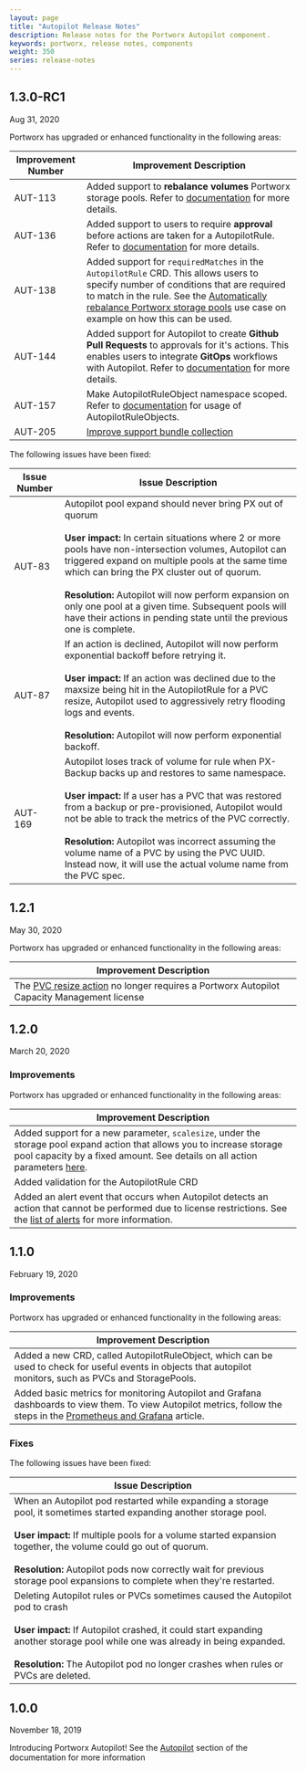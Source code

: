 ```yaml
---
layout: page
title: "Autopilot Release Notes"
description: Release notes for the Portworx Autopilot component.
keywords: portworx, release notes, components
weight: 350
series: release-notes
---
```


## 1.3.0-RC1

Aug 31, 2020

Portworx has upgraded or enhanced functionality in the following areas:

|**Improvement Number**|**Improvement Description**|
|----|----|
|AUT-113|Added support to **rebalance volumes** Portworx storage pools. Refer to [documentation](/portworx-install-with-kubernetes/autopilot/use-cases/rebalance-pool/) for more details.|
|AUT-136|Added support to users to require **approval** before actions are taken for a AutopilotRule. Refer to [documentation](/portworx-install-with-kubernetes/autopilot/how-to-use/approvals/) for more details.|
|AUT-138|Added support for `requiredMatches` in the `AutopilotRule` CRD. This allows users to specify number of conditions that are required to match in the rule. See the [Automatically rebalance Portworx storage pools](/portworx-install-with-kubernetes/autopilot/use-cases/rebalance-pool/) use case on example on how this can be used.|
|AUT-144|Added support for Autopilot to create **Github Pull Requests** to approvals for it's actions. This enables users to integrate **GitOps** workflows with Autopilot. Refer to [documentation](/portworx-install-with-kubernetes/autopilot/how-to-use/approvals/walkthrough-github/) for more details.|
|AUT-157|Make AutopilotRuleObject namespace scoped. Refer to [documentation](/portworx-install-with-kubernetes/autopilot/how-to-use/operate-and-troubleshoot/#get-recent-statuses-using-autopilotruleobjects) for usage of AutopilotRuleObjects.|
|AUT-205|[Improve support bundle collection](/portworx-install-with-kubernetes/autopilot/how-to-use/operate-and-troubleshoot/#collecting-a-support-bundle)|

The following issues have been fixed:

|**Issue Number**|**Issue Description**|
|----|----|
|AUT-83|Autopilot pool expand should never bring PX out of quorum<br/><br/>**User impact:** In certain situations where 2 or more pools have non-intersection volumes, Autopilot can triggered expand on multiple pools at the same time which can bring the PX cluster out of quorum.<br/><br/>**Resolution:** Autopilot will now perform expansion on only one pool at a given time. Subsequent pools will have their actions in pending state until the previous one is complete.|
|AUT-87|If an action is declined, Autopilot will now perform exponential backoff before retrying it.<br/><br/>**User impact:** If an action was declined due to the maxsize being hit in the AutopilotRule for a PVC resize, Autopilot used to aggressively retry flooding logs and events.<br/><br/>**Resolution:** Autopilot will now perform exponential backoff.|
|AUT-169|Autopilot loses track of volume for rule when PX-Backup backs up and restores to same namespace.<br/><br/>**User impact:** If a user has a PVC that was restored from a backup or pre-provisioned, Autopilot would not be able to track the metrics of the PVC correctly.<br/><br/>**Resolution:** Autopilot was incorrect assuming the volume name of a PVC by using the PVC UUID. Instead now, it will use the actual volume name from the PVC spec.|


## 1.2.1

May 30, 2020

Portworx has upgraded or enhanced functionality in the following areas:

|**Improvement Description**|
|----|
| The [PVC resize action](/portworx-install-with-kubernetes/autopilot/reference/#openstorage-io-action-volume-resize) no longer requires a Portworx Autopilot Capacity Management license |

## 1.2.0

March 20, 2020

### Improvements

Portworx has upgraded or enhanced functionality in the following areas:

|**Improvement Description**|
|----|
| Added support for a new parameter, `scalesize`, under the storage pool expand action that allows you to increase storage pool capacity by a fixed amount. See details on all action parameters [here](/portworx-install-with-kubernetes/autopilot/reference/#openstorage-io-action-storagepool-expand). |
| Added validation for the AutopilotRule CRD |
| Added an alert event that occurs when Autopilot detects an action that cannot be performed due to license restrictions. See the [list of alerts](/portworx-install-with-kubernetes/autopilot/reference/#autopilot-events) for more information. |

## 1.1.0

February 19, 2020

### Improvements

Portworx has upgraded or enhanced functionality in the following areas:

|**Improvement Description**|
|----|
| Added a new CRD, called AutopilotRuleObject, which can be used to check for useful events in objects that autopilot monitors, such as PVCs and StoragePools. |
| Added basic metrics for monitoring Autopilot and Grafana dashboards to view them. To view Autopilot metrics, follow the steps in the [Prometheus and Grafana](/portworx-install-with-kubernetes/operate-and-maintain-on-kubernetes/monitoring/monitoring-px-prometheusandgrafana.1/) article. |

### Fixes

The following issues have been fixed:

|**Issue Description**|
|----|
| When an Autopilot pod restarted while expanding a storage pool, it sometimes started expanding another storage pool.<br/><br/>**User impact:** If multiple pools for a volume started expansion together, the volume could go out of quorum.<br/><br/>**Resolution:** Autopilot pods now correctly wait for previous storage pool expansions to complete when they're restarted.|
| Deleting Autopilot rules or PVCs sometimes caused the Autopilot pod to crash<br/><br>**User impact:** If Autopilot crashed, it could start expanding another storage pool while one was already in being expanded.<br/><br/>**Resolution:** The Autopilot pod no longer crashes when rules or PVCs are deleted.|

## 1.0.0

November 18, 2019

Introducing Portworx Autopilot! See the [Autopilot](https://2.3.docs.portworx.com/portworx-install-with-kubernetes/autopilot/) section of the documentation for more information
